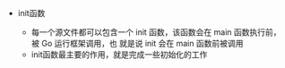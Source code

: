 - init函数

    - 每一个源文件都可以包含一个 init 函数，该函数会在 main 函数执行前，被 Go 运行框架调用，也 就是说 init 会在 main 函数前被调用
    - init函数最主要的作用，就是完成一些初始化的工作
